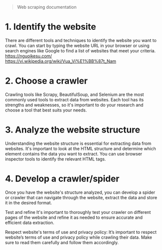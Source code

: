 > Web scraping documentation

# 1. Identify the website
There are different tools and techniques to identify the website you want to crawl. You can start by typing the website URL in your browser or using search engines like Google to find a list of websites that meet your criteria.
https://nguoikesu.com/
https://vi.wikipedia.org/wiki/Vua_Vi%E1%BB%87t_Nam


# 2. Choose a crawler
Crawling tools like Scrapy, BeautifulSoup, and Selenium are the most commonly used tools to extract data from websites. Each tool has its strengths and weaknesses, so it's important to do your research and choose a tool that best suits your needs.



# 3. Analyze the website structure
Understanding the website structure is essential for extracting data from websites. It's important to look at the HTML structure and determine which element contains the data you want to extract. You can use browser inspector tools to identify the relevant HTML tags.



# 4. Develop a crawler/spider
Once you have the website's structure analyzed, you can develop a spider or crawler that can navigate through the website, extract the data and store it in the desired format.



Test and refine
It's important to thoroughly test your crawler on different pages of the website and refine it as needed to ensure accurate and efficient data extraction.



Respect website's terms of use and privacy policy: It’s important to respect website’s terms of use and privacy policy while crawling their data. Make sure to read them carefully and follow them accordingly.